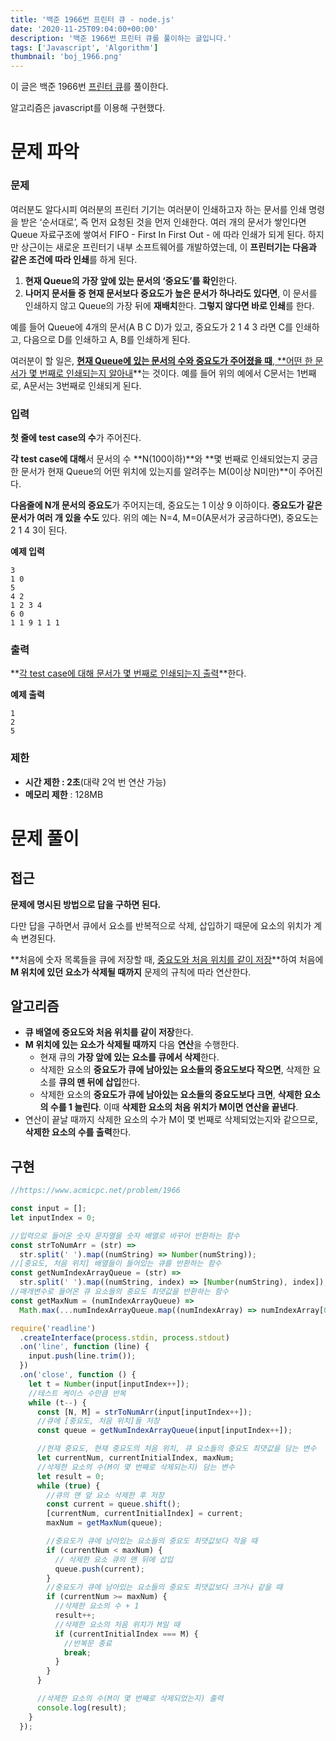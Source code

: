 ```yaml
---
title: '백준 1966번 프린터 큐 - node.js'
date: '2020-11-25T09:04:00+00:00'
description: '백준 1966번 프린터 큐를 풀이하는 글입니다.'
tags: ['Javascript', 'Algorithm']
thumbnail: 'boj_1966.png'
---
```


이 글은 백준 1966번 [프린터 큐](https://www.acmicpc.net/problem/1966)를 풀이한다.

알고리즘은 javascript를 이용해 구현했다.

# 문제 파악

### 문제

여러분도 알다시피 여러분의 프린터 기기는 여러분이 인쇄하고자 하는 문서를 인쇄 명령을 받은 ‘순서대로’, 즉 먼저 요청된 것을 먼저 인쇄한다. 여러 개의 문서가 쌓인다면 Queue 자료구조에 쌓여서 FIFO - First In First Out - 에 따라 인쇄가 되게 된다. 하지만 상근이는 새로운 프린터기 내부 소프트웨어를 개발하였는데, 이 **프린터기는 다음과 같은 조건에 따라 인쇄**를 하게 된다.

1. **현재 Queue의 가장 앞에 있는 문서의 ‘중요도’를 확인**한다.
2. **나머지 문서들 중 현재 문서보다 중요도가 높은 문서가 하나라도 있다면**, 이 문서를 인쇄하지 않고 Queue의 가장 뒤에 **재배치**한다. **그렇지 않다면 바로 인쇄**를 한다.

예를 들어 Queue에 4개의 문서(A B C D)가 있고, 중요도가 2 1 4 3 라면 C를 인쇄하고, 다음으로 D를 인쇄하고 A, B를 인쇄하게 된다.

여러분이 할 일은, **<u>현재 Queue에 있는 문서의 수와 중요도가 주어졌을 때**, **어떤 한 문서가 몇 번째로 인쇄되는지 알아내</u>**는 것이다. 예를 들어 위의 예에서 C문서는 1번째로, A문서는 3번째로 인쇄되게 된다.

### 입력

**첫 줄에 test case의 수**가 주어진다.

**각 test case에 대해**서 문서의 수 **N(100이하)**와 **몇 번째로 인쇄되었는지 궁금한 문서가 현재 Queue의 어떤 위치에 있는지를 알려주는 M(0이상 N미만)**이 주어진다.

**다음줄에 N개 문서의 중요도**가 주어지는데, 중요도는 1 이상 9 이하이다. **중요도가 같은 문서가 여러 개 있을 수도** 있다. 위의 예는 N=4, M=0(A문서가 궁금하다면), 중요도는 2 1 4 3이 된다.

**예제 입력**

```
3
1 0
5
4 2
1 2 3 4
6 0
1 1 9 1 1 1
```

### 출력

**<u>각 test case에 대해 문서가 몇 번째로 인쇄되는지 출력</u>**한다.

**예제 출력**

```
1
2
5
```

### 제한

- **시간 제한 : 2초**(대략 2억 번 연산 가능)
- **메모리 제한** : 128MB

# 문제 풀이

## 접근

**문제에 명시된 방법으로 답을 구하면 된다.**

다만 답을 구하면서 큐에서 요소를 반복적으로 삭제, 삽입하기 때문에 요소의 위치가 계속 변경된다.

**처음에 숫자 목록들을 큐에 저장할 때, <u>중요도와 처음 위치를 같이 저장</u>**하여 처음에 **M 위치에 있던 요소가 삭제될 때까지** 문제의 규칙에 따라 연산한다.

## 알고리즘

- **큐 배열에 중요도와 처음 위치를 같이 저장**한다.
- **M 위치에 있는 요소가 삭제될 때까지** 다음 **연산**을 수행한다.
  - 현재 큐의 **가장 앞에 있는 요소를 큐에서 삭제**한다.
  - 삭제한 요소의 **중요도가 큐에 남아있는 요소들의 중요도보다 작으면**, 삭제한 요소를 **큐의 맨 뒤에 삽입**한다.
  - 삭제한 요소의 **중요도가 큐에 남아있는 요소들의 중요도보다 크면**, **삭제한 요소의 수를 1 늘린다**. 이때 **삭제한 요소의 처음 위치가 M이면 연산을 끝낸다**.
- 연산이 끝날 때까지 삭제한 요소의 수가 M이 몇 번째로 삭제되었는지와 같으므로, **삭제한 요소의 수를 출력**한다.

## 구현

```javascript
//https://www.acmicpc.net/problem/1966

const input = [];
let inputIndex = 0;

//입력으로 들어온 숫자 문자열을 숫자 배열로 바꾸어 반환하는 함수
const strToNumArr = (str) =>
  str.split(' ').map((numString) => Number(numString));
//[중요도, 처음 위치] 배열들이 들어있는 큐를 반환하는 함수
const getNumIndexArrayQueue = (str) =>
  str.split(' ').map((numString, index) => [Number(numString), index]);
//매개변수로 들어온 큐 요소들의 중요도 최댓값을 반환하는 함수
const getMaxNum = (numIndexArrayQueue) =>
  Math.max(...numIndexArrayQueue.map((numIndexArray) => numIndexArray[0]));

require('readline')
  .createInterface(process.stdin, process.stdout)
  .on('line', function (line) {
    input.push(line.trim());
  })
  .on('close', function () {
    let t = Number(input[inputIndex++]);
    //테스트 케이스 수만큼 반복
    while (t--) {
      const [N, M] = strToNumArr(input[inputIndex++]);
      //큐에 [중요도, 처음 위치]들 저장
      const queue = getNumIndexArrayQueue(input[inputIndex++]);

      //현재 중요도, 현재 중요도의 처음 위치, 큐 요소들의 중요도 최댓값을 담는 변수
      let currentNum, currentInitialIndex, maxNum;
      //삭제한 요소의 수(M이 몇 번째로 삭제되는지) 담는 변수
      let result = 0;
      while (true) {
        //큐의 맨 앞 요소 삭제한 후 저장
        const current = queue.shift();
        [currentNum, currentInitialIndex] = current;
        maxNum = getMaxNum(queue);

        //중요도가 큐에 남아있는 요소들의 중요도 최댓값보다 작을 때
        if (currentNum < maxNum) {
          // 삭제한 요소 큐의 맨 뒤에 삽입
          queue.push(current);
        }
        //중요도가 큐에 남아있는 요소들의 중요도 최댓값보다 크거나 같을 때
        if (currentNum >= maxNum) {
          //삭제한 요소의 수 + 1
          result++;
          //삭제한 요소의 처음 위치가 M일 때
          if (currentInitialIndex === M) {
            //반복문 종료
            break;
          }
        }
      }

      //삭제한 요소의 수(M이 몇 번째로 삭제되었는지) 출력
      console.log(result);
    }
  });
```
